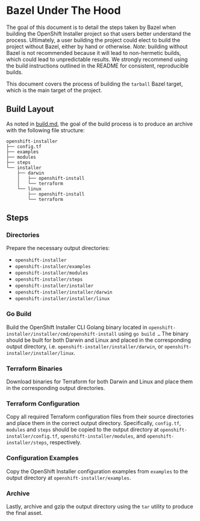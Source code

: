 # Bazel Under The Hood

The goal of this document is to detail the steps taken by Bazel when building the OpenShift Installer project so that users better understand the process. Ultimately, a user building the project could elect to build the project without Bazel, either by hand or otherwise. *Note*: building without Bazel is not recommended because it will lead to non-hermetic builds, which could lead to unpredictable results. We strongly recommend using the build instructions outlined in the README for consistent, reproducible builds.

This document covers the process of building the `tarball` Bazel target, which is the main target of the project.

## Build Layout
As noted in [build.md](build.md), the goal of the build process is to produce an archive with the following file structure:

```
openshift-installer
├── config.tf
├── examples
├── modules
├── steps
└── installer
    ├── darwin
    │   ├── openshift-install
    │   └── terraform
    └── linux
        ├── openshift-install
        └── terraform
```

## Steps
### Directories
Prepare the necessary output directories:

* `openshift-installer`
* `openshift-installer/examples`
* `openshift-installer/modules`
* `openshift-installer/steps`
* `openshift-installer/installer`
* `openshift-installer/installer/darwin`
* `openshift-installer/installer/linux`

### Go Build
Build the OpenShift Installer CLI Golang binary located in `openshift-installer/installer/cmd/openshift-install` using `go build …`
The binary should be built for both Darwin and Linux and placed in the corresponding output directory, i.e. `openshift-installer/installer/darwin`, or `openshift-installer/installer/linux`.

### Terraform Binaries
Download binaries for Terraform for both Darwin and Linux and place them in the corresponding output directories.

### Terraform Configuration
Copy all required Terraform configuration files from their source directories and place them in the correct output directory. Specifically, `config.tf`, `modules` and `steps` should be copied to the output directory at `openshift-installer/config.tf`, `openshift-installer/modules`, and `openshift-installer/steps`, respectively.

### Configuration Examples
Copy the OpenShift Installer configuration examples from `examples` to the output directory at `openshift-installer/examples`.

### Archive
Lastly, archive and gzip the output directory using the `tar` utility to produce the final asset.
